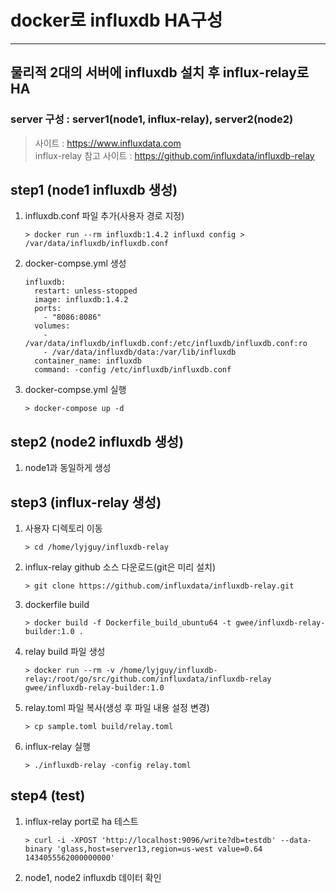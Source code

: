 docker로 influxdb HA구성
========================

---

물리적 2대의 서버에 influxdb 설치 후 influx-relay로 HA
------------------------------------------------------

### server 구성 : server1(node1, influx-relay), server2(node2)

> 사이트 : https://www.influxdata.com <br /> influx-relay 참고 사이트 : https://github.com/influxdata/influxdb-relay

step1 (node1 influxdb 생성)
---------------------------

1.	influxdb.conf 파일 추가(사용자 경로 지정)

	```
	> docker run --rm influxdb:1.4.2 influxd config > /var/data/influxdb/influxdb.conf
	```

2.	docker-compse.yml 생성

	```
	influxdb:
	  restart: unless-stopped
	  image: influxdb:1.4.2
	  ports:
	    - "8086:8086"
	  volumes:
	    - /var/data/influxdb/influxdb.conf:/etc/influxdb/influxdb.conf:ro
	    - /var/data/influxdb/data:/var/lib/influxdb
	  container_name: influxdb
	  command: -config /etc/influxdb/influxdb.conf
	```

3.	docker-compse.yml 실행

	```
	> docker-compose up -d
	```

step2 (node2 influxdb 생성)
---------------------------

1.	node1과 동일하게 생성

step3 (influx-relay 생성)
-------------------------

1.	사용자 디렉토리 이동

	```
	> cd /home/lyjguy/influxdb-relay
	```

2.	influx-relay github 소스 다운로드(git은 미리 설치)

	```
	> git clone https://github.com/influxdata/influxdb-relay.git
	```

3.	dockerfile build

	```
	> docker build -f Dockerfile_build_ubuntu64 -t gwee/influxdb-relay-builder:1.0 .
	```

4.	relay build 파일 생성

	```
	> docker run --rm -v /home/lyjguy/influxdb-relay:/root/go/src/github.com/influxdata/influxdb-relay gwee/influxdb-relay-builder:1.0
	```

5.	relay.toml 파일 복사(생성 후 파일 내용 설정 변경)

	```
	> cp sample.toml build/relay.toml
	```

6.	influx-relay 실행

	```
	> ./influxdb-relay -config relay.toml
	```

step4 (test)
------------

1.	influx-relay port로 ha 테스트

	```
	> curl -i -XPOST 'http://localhost:9096/write?db=testdb' --data-binary 'glass,host=server13,region=us-west value=0.64 1434055562000000000'
	```

2.	node1, node2 influxdb 데이터 확인
